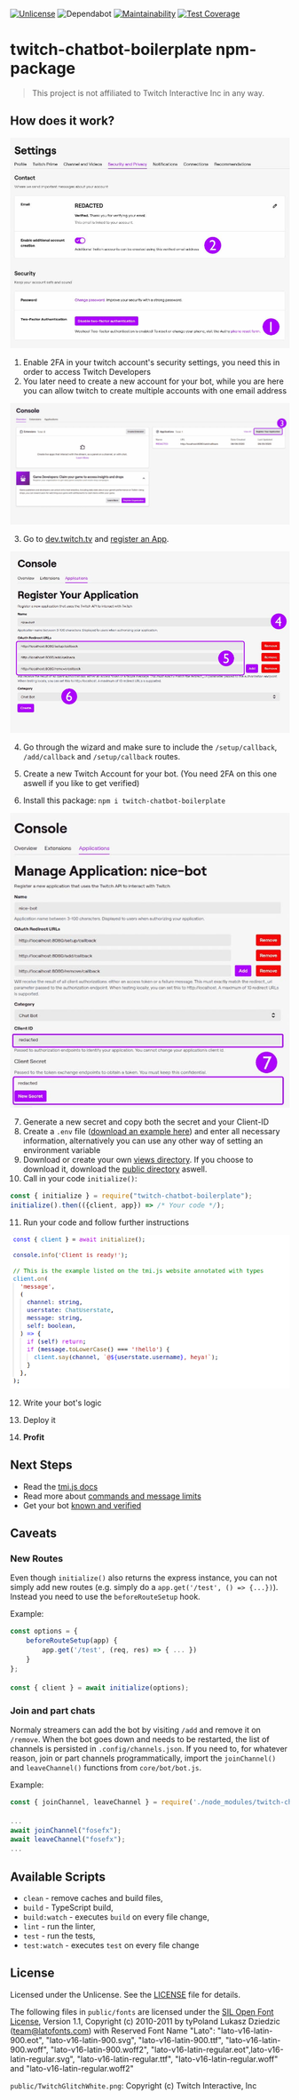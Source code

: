 [![Unlicense][license-badge]][license]
![Dependabot](https://flat.badgen.net/dependabot/FoseFx/twitch-chatbot-boilerplate?icon=dependabot)
[![Maintainability](https://api.codeclimate.com/v1/badges/7a50cf1e04aa3d0ad861/maintainability)](https://codeclimate.com/github/FoseFx/twitch-chatbot-boilerplate/maintainability)
[![Test Coverage](https://api.codeclimate.com/v1/badges/7a50cf1e04aa3d0ad861/test_coverage)](https://codeclimate.com/github/FoseFx/twitch-chatbot-boilerplate/test_coverage)

# twitch-chatbot-boilerplate npm-package

> This project is not affiliated to Twitch Interactive Inc in any way.

## How does it work?

![screenshot][i1]

1. Enable 2FA in your twitch account's security settings, you need this in order to access Twitch Developers
2. You later need to create a new account for your bot, while you are here you can allow twitch to create multiple accounts with one email address

![screenshot][i2]

3. Go to [dev.twitch.tv][devtwitchtv] and [register an App][createtwitchapp].

![screenshot][i3]

4. Go through the wizard and make sure to include the `/setup/callback`, `/add/callback` and `/setup/callback` routes.

5. Create a new Twitch Account for your bot. (You need 2FA on this one aswell if you like to get verified)

6. Install this package: `npm i twitch-chatbot-boilerplate`

![screenshot][i4]

7. Generate a new secret and copy both the secret and your Client-ID
8. Create a `.env` file ([download an example here][env-example]) and enter all necessary information, alternatively you can use any other way of setting an environment variable
9. Download or create your own [views directory][views-dl]. If you choose to download it, download the [public directory][public-dl] aswell.
10. Call in your code `initialize()`:

```JavaScript
const { initialize } = require("twitch-chatbot-boilerplate");
initialize().then(({client, app}) => /* Your code */);
```

11. Run your code and follow further instructions

![screenshot][i5]

12. Write your bot's logic

13. Deploy it
14. **Profit**

## Next Steps

- Read the [tmi.js docs][tmijsdocs]
- Read more about [commands and message limits][limits]
- Get your bot [known and verified][verifydocs]

## Caveats

### New Routes

Even though `initialize()` also returns the express instance, you can not simply add new routes (e.g. simply do a `app.get('/test', () => {...})`).
Instead you need to use the `beforeRouteSetup` hook.

Example:

```JavaScript
const options = {
    beforeRouteSetup(app) {
        app.get('/test', (req, res) => { ... })
    }
};

const { client } = await initialize(options);
```

### Join and part chats

Normaly streamers can add the bot by visiting `/add` and remove it on `/remove`.
When the bot goes down and needs to be restarted, the list of channels is persisted in `.config/channels.json`.
If you need to, for whatever reason, join or part channels programmatically,
import the `joinChannel()` and `leaveChannel()` functions from `core/bot/bot.js`.

Example:

```JavaScript
const { joinChannel, leaveChannel } = require('./node_modules/twitch-chatbot-boilerplate/build/src/core/bot/bot.js');

...
await joinChannel("fosefx");
await leaveChannel("fosefx");
...
```

## Available Scripts

- `clean` - remove caches and build files,
- `build` - TypeScript build,
- `build:watch` - executes `build` on every file change,
- `lint` - run the linter,
- `test` - run the tests,
- `test:watch` - executes `test` on every file change

## License

Licensed under the Unlicense. See the [LICENSE](https://github.com/fosefx/twitch-chatbot-boilerplate/blob/master/LICENSE) file for details.

The following files in `public/fonts` are licensed under the [SIL Open Font License][ofl], Version 1.1, Copyright (c) 2010-2011 by tyPoland Lukasz Dziedzic (team@latofonts.com) with Reserved Font Name "Lato":
"lato-v16-latin-900.eot", "lato-v16-latin-900.svg", "lato-v16-latin-900.ttf", "lato-v16-latin-900.woff", "lato-v16-latin-900.woff2", "lato-v16-latin-regular.eot",lato-v16-latin-regular.svg", "lato-v16-latin-regular.ttf", "lato-v16-latin-regular.woff" and "lato-v16-latin-regular.woff2"

`public/TwitchGlitchWhite.png`: Copyright (c) Twitch Interactive, Inc

[views-dl]: https://downgit.github.io/#/home?url=https://github.com/FoseFx/twitch-chatbot-boilerplate/tree/npm/views
[public-dl]: https://downgit.github.io/#/home?url=https://github.com/FoseFx/twitch-chatbot-boilerplate/tree/npm/public
[env-example]: https://raw.githubusercontent.com/FoseFx/twitch-chatbot-boilerplate/npm/.env.example
[typescript]: https://www.typescriptlang.org/
[tmijs]: https://tmijs.com/
[license-badge]: https://img.shields.io/badge/license-Unlicense-blue.svg
[license]: https://github.com/fosefx/twitch-chatbot-boilerplate/blob/master/LICENSE
[ofl]: https://scripts.sil.org/cms/scripts/page.php?site_id=nrsi&id=OFL
[jest]: https://facebook.github.io/jest/
[eslint]: https://github.com/eslint/eslint
[prettier]: https://prettier.io
[travis]: https://travis-ci.org
[editorconfig]: https://editorconfig.org/
[devtwitchtv]: https://dev.twitch.tv/
[createtwitchapp]: https://dev.twitch.tv/docs/authentication/#registration
[dotenv]: https://www.npmjs.com/package/dotenv
[express]: https://expressjs.com/
[tmijsdocs]: https://github.com/tmijs/docs/tree/gh-pages/_posts/v1.4.2
[limits]: https://dev.twitch.tv/docs/irc/guide#command--message-limits
[verifydocs]: https://dev.twitch.tv/docs/irc/guide#known-and-verified-bots
[i1]: https://github.com/FoseFx/twitch-chatbot-boilerplate/blob/npm/.github/images/1.jpg?raw=true
[i2]: https://github.com/FoseFx/twitch-chatbot-boilerplate/blob/npm/.github/images/2.jpg?raw=true
[i3]: https://github.com/FoseFx/twitch-chatbot-boilerplate/blob/npm/.github/images/3.jpg?raw=true
[i4]: https://github.com/FoseFx/twitch-chatbot-boilerplate/blob/npm/.github/images/4.jpg?raw=true
[i5]: https://github.com/FoseFx/twitch-chatbot-boilerplate/blob/npm/.github/images/5.png?raw=true
[setuproutes]: https://github.com/FoseFx/twitch-chatbot-boilerplate/blob/master/src/core/server/routes.ts#L16
